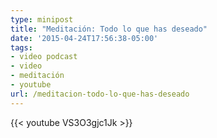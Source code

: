 ```yaml
---
type: minipost
title: "Meditación: Todo lo que has deseado"
date: '2015-04-24T17:56:38-05:00'
tags:
- video podcast
- video
- meditación
- youtube
url: /meditacion-todo-lo-que-has-deseado
---
```


{{< youtube VS3O3gjc1Jk >}}
